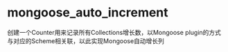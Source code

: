 # mongoose_auto_increment
创建一个Counter用来记录所有Collections增长数，以Mongoose plugin的方式与对应的Scheme相关联，以此实现Mongoose自动增长列

